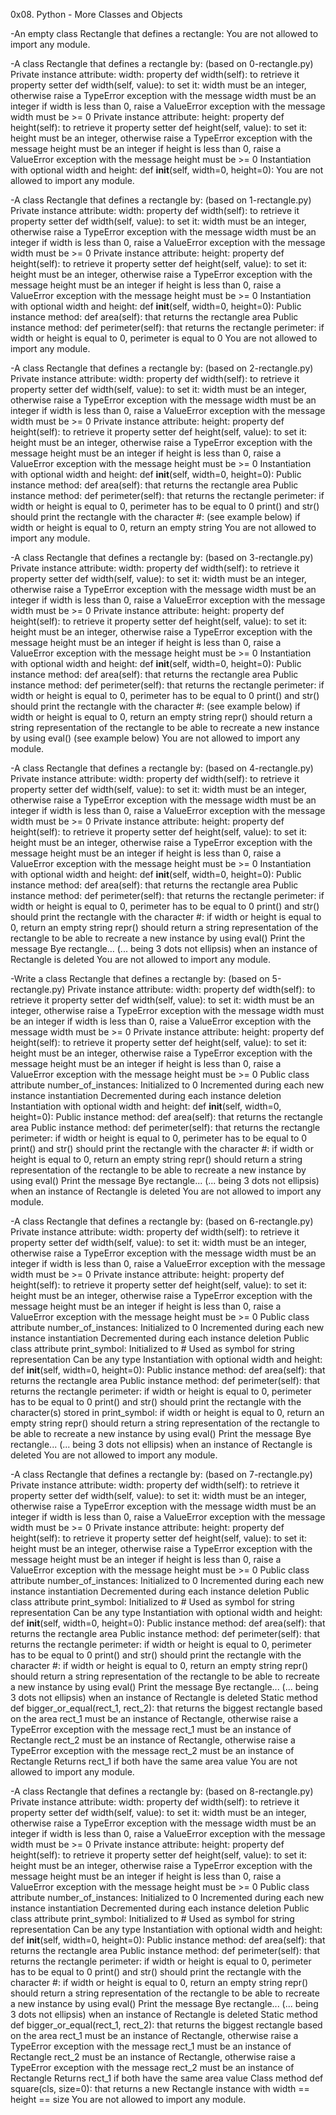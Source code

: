 0x08. Python - More Classes and Objects

-An empty class Rectangle that defines a rectangle:
You are not allowed to import any module.

-A class Rectangle that defines a rectangle by:
(based on 0-rectangle.py)
Private instance attribute: width:
property def width(self): to retrieve it
property setter def width(self, value): to set it:
width must be an integer, otherwise raise a TypeError exception
with the message width must be an integer
if width is less than 0, raise a ValueError exception with the
message width must be >= 0
Private instance attribute: height:
property def height(self): to retrieve it
property setter def height(self, value): to set it:
height must be an integer, otherwise raise a TypeError exception
with the message height must be an integer
if height is less than 0, raise a ValueError exception with the
message height must be >= 0
Instantiation with optional width and height:
def __init__(self, width=0, height=0):
You are not allowed to import any module.

-A class Rectangle that defines a rectangle by:
(based on 1-rectangle.py)
Private instance attribute: width:
property def width(self): to retrieve it
property setter def width(self, value): to set it:
width must be an integer, otherwise raise a TypeError exception
with the message width must be an integer
if width is less than 0, raise a ValueError exception with the
message width must be >= 0
Private instance attribute: height:
property def height(self): to retrieve it
property setter def height(self, value): to set it:
height must be an integer, otherwise raise a TypeError exception
with the message height must be an integer
if height is less than 0, raise a ValueError exception with the
message height must be >= 0
Instantiation with optional width and height:
def __init__(self, width=0, height=0):
Public instance method: def area(self): that returns the rectangle area
Public instance method: def perimeter(self): that returns the
rectangle perimeter:
if width or height is equal to 0, perimeter is equal to 0
You are not allowed to import any module.

-A class Rectangle that defines a rectangle by:
(based on 2-rectangle.py)
Private instance attribute: width:
property def width(self): to retrieve it
property setter def width(self, value): to set it:
width must be an integer, otherwise raise a TypeError exception with
the message width must be an integer
if width is less than 0, raise a ValueError exception with the
message width must be >= 0
Private instance attribute: height:
property def height(self): to retrieve it
property setter def height(self, value): to set it:
height must be an integer, otherwise raise a TypeError exception with
the message height must be an integer
if height is less than 0, raise a ValueError exception with the
message height must be >= 0
Instantiation with optional width and height:
def __init__(self, width=0, height=0):
Public instance method: def area(self): that returns the rectangle area
Public instance method: def perimeter(self): that returns the
rectangle perimeter:
if width or height is equal to 0, perimeter has to be equal to 0
print() and str() should print the rectangle with the character #:
(see example below)
if width or height is equal to 0, return an empty string
You are not allowed to import any module.

-A class Rectangle that defines a rectangle by:
(based on 3-rectangle.py)
Private instance attribute: width:
property def width(self): to retrieve it
property setter def width(self, value): to set it:
width must be an integer, otherwise raise a TypeError exception with
the message width must be an integer
if width is less than 0, raise a ValueError exception with the
message width must be >= 0
Private instance attribute: height:
property def height(self): to retrieve it
property setter def height(self, value): to set it:
height must be an integer, otherwise raise a TypeError exception
with the message height must be an integer
if height is less than 0, raise a ValueError exception with the
message height must be >= 0
Instantiation with optional width and height:
def __init__(self, width=0, height=0):
Public instance method: def area(self): that returns the rectangle area
Public instance method: def perimeter(self): that returns the
rectangle perimeter:
if width or height is equal to 0, perimeter has to be equal to 0
print() and str() should print the rectangle with the character #:
(see example below)
if width or height is equal to 0, return an empty string
repr() should return a string representation of the rectangle to be
able to recreate a new instance by using eval() (see example below)
You are not allowed to import any module.

-A class Rectangle that defines a rectangle by:
(based on 4-rectangle.py)
Private instance attribute: width:
property def width(self): to retrieve it
property setter def width(self, value): to set it:
width must be an integer, otherwise raise a TypeError exception
with the message width must be an integer
if width is less than 0, raise a ValueError exception with the
message width must be >= 0
Private instance attribute: height:
property def height(self): to retrieve it
property setter def height(self, value): to set it:
height must be an integer, otherwise raise a TypeError exception
with the message height must be an integer
if height is less than 0, raise a ValueError exception with the
message height must be >= 0
Instantiation with optional width and height:
def __init__(self, width=0, height=0):
Public instance method: def area(self): that returns the rectangle area
Public instance method: def perimeter(self): that returns the
rectangle perimeter:
if width or height is equal to 0, perimeter has to be equal to 0
print() and str() should print the rectangle with the character #:
if width or height is equal to 0, return an empty string
repr() should return a string representation of the rectangle
to be able to recreate a new instance by using eval()
Print the message Bye rectangle... (... being 3 dots not ellipsis)
when an instance of Rectangle is deleted
You are not allowed to import any module.

-Write a class Rectangle that defines a rectangle by:
(based on 5-rectangle.py)
Private instance attribute: width:
property def width(self): to retrieve it
property setter def width(self, value): to set it:
width must be an integer, otherwise raise a TypeError exception
with the message width must be an integer
if width is less than 0, raise a ValueError exception with the
message width must be >= 0
Private instance attribute: height:
property def height(self): to retrieve it
property setter def height(self, value): to set it:
height must be an integer, otherwise raise a TypeError exception with
the message height must be an integer
if height is less than 0, raise a ValueError exception with the
message height must be >= 0
Public class attribute number_of_instances:
Initialized to 0
Incremented during each new instance instantiation
Decremented during each instance deletion
Instantiation with optional width and height:
def __init__(self, width=0, height=0):
Public instance method: def area(self): that returns the rectangle area
Public instance method: def perimeter(self): that returns the
rectangle perimeter:
if width or height is equal to 0, perimeter has to be equal to 0
print() and str() should print the rectangle with the character #:
if width or height is equal to 0, return an empty string
repr() should return a string representation of the rectangle to
be able to recreate a new instance by using eval()
Print the message Bye rectangle... (... being 3 dots not ellipsis)
when an instance of Rectangle is deleted
You are not allowed to import any module.

-A class Rectangle that defines a rectangle by:
(based on 6-rectangle.py)
Private instance attribute: width:
property def width(self): to retrieve it
property setter def width(self, value): to set it:
width must be an integer, otherwise raise a TypeError exception with the message width must be an integer
if width is less than 0, raise a ValueError exception with the
message width must be >= 0
Private instance attribute: height:
property def height(self): to retrieve it
property setter def height(self, value): to set it:
height must be an integer, otherwise raise a TypeError exception
with the message height must be an integer
if height is less than 0, raise a ValueError exception with the
message height must be >= 0
Public class attribute number_of_instances:
Initialized to 0
Incremented during each new instance instantiation
Decremented during each instance deletion
Public class attribute print_symbol:
Initialized to #
Used as symbol for string representation
Can be any type
Instantiation with optional width and height:
def __init__(self, width=0, height=0):
Public instance method: def area(self): that returns the rectangle area
Public instance method: def perimeter(self): that returns the
rectangle perimeter:
if width or height is equal to 0, perimeter has to be equal to 0
print() and str() should print the rectangle with the character(s)
stored in print_symbol:
if width or height is equal to 0, return an empty string
repr() should return a string representation of the rectangle to
be able to recreate a new instance by using eval()
Print the message Bye rectangle... (... being 3 dots not ellipsis)
when an instance of Rectangle is deleted
You are not allowed to import any module.

-A class Rectangle that defines a rectangle by:
(based on 7-rectangle.py)
Private instance attribute: width:
property def width(self): to retrieve it
property setter def width(self, value): to set it:
width must be an integer, otherwise raise a TypeError exception with
the message width must be an integer
if width is less than 0, raise a ValueError exception with the
message width must be >= 0
Private instance attribute: height:
property def height(self): to retrieve it
property setter def height(self, value): to set it:
height must be an integer, otherwise raise a TypeError exception
with the message height must be an integer
if height is less than 0, raise a ValueError exception with the
message height must be >= 0
Public class attribute number_of_instances:
Initialized to 0
Incremented during each new instance instantiation
Decremented during each instance deletion
Public class attribute print_symbol:
Initialized to #
Used as symbol for string representation
Can be any type
Instantiation with optional width and height:
def __init__(self, width=0, height=0):
Public instance method: def area(self): that returns the rectangle area
Public instance method: def perimeter(self): that returns the
rectangle perimeter:
if width or height is equal to 0, perimeter has to be equal to 0
print() and str() should print the rectangle with the character #:
if width or height is equal to 0, return an empty string
repr() should return a string representation of the rectangle to be
able to recreate a new instance by using eval()
Print the message Bye rectangle... (... being 3 dots not ellipsis)
when an instance of Rectangle is deleted
Static method def bigger_or_equal(rect_1, rect_2): that returns the
biggest rectangle based on the area
rect_1 must be an instance of Rectangle, otherwise raise a
TypeError exception with the message rect_1 must be an instance of
Rectangle
rect_2 must be an instance of Rectangle, otherwise raise a
TypeError exception with the message rect_2 must be an instance of
Rectangle
Returns rect_1 if both have the same area value
You are not allowed to import any module.

-A class Rectangle that defines a rectangle by:
(based on 8-rectangle.py)
Private instance attribute: width:
property def width(self): to retrieve it
property setter def width(self, value): to set it:
width must be an integer, otherwise raise a TypeError exception
with the message width must be an integer
if width is less than 0, raise a ValueError exception with the
message width must be >= 0
Private instance attribute: height:
property def height(self): to retrieve it
property setter def height(self, value): to set it:
height must be an integer, otherwise raise a TypeError exception
with the message height must be an integer
if height is less than 0, raise a ValueError exception with the
message height must be >= 0
Public class attribute number_of_instances:
Initialized to 0
Incremented during each new instance instantiation
Decremented during each instance deletion
Public class attribute print_symbol:
Initialized to #
Used as symbol for string representation
Can be any type
Instantiation with optional width and height:
def __init__(self, width=0, height=0):
Public instance method: def area(self): that returns the rectangle area
Public instance method: def perimeter(self): that returns the
rectangle perimeter:
if width or height is equal to 0, perimeter has to be equal to 0
print() and str() should print the rectangle with the character #:
if width or height is equal to 0, return an empty string
repr() should return a string representation of the rectangle to be
able to recreate a new instance by using eval()
Print the message Bye rectangle... (... being 3 dots not ellipsis)
when an instance of Rectangle is deleted
Static method def bigger_or_equal(rect_1, rect_2): that returns the
biggest rectangle based on the area
rect_1 must be an instance of Rectangle, otherwise raise a
TypeError exception with the message rect_1 must be an instance of
Rectangle
rect_2 must be an instance of Rectangle, otherwise raise a
TypeError exception with the message rect_2 must be an instance of
Rectangle
Returns rect_1 if both have the same area value
Class method def square(cls, size=0): that returns a new Rectangle
instance with width == height == size
You are not allowed to import any module.
